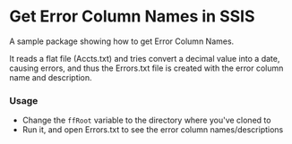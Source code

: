 # Get Error Column Names in SSIS
A sample package showing how to get Error Column Names.

It reads a flat file (Accts.txt) and tries convert a decimal value into a date, causing errors, and thus the Errors.txt file is created with the error column name and description.

### Usage
* Change the `ffRoot` variable to the directory where you've cloned to
* Run it, and open Errors.txt to see the error column names/descriptions 